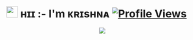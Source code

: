# <img src="https://raw.githubusercontent.com/MartinHeinz/MartinHeinz/master/wave.gif" width="30px"> ʜɪɪ :- I'm ᴋʀɪsʜɴᴀ  [![Profile Views](https://komarev.com/ghpvc/?username=AsmSafone&style=for-the-badge)](https://telegram.me/NO_LOVE_I_HATE_LOVE)

<p align="center">
  <a href="https://telegram.me/Ajanabee_Duniya"><img src="https://user-images.githubusercontent.com/77770753/117139498-f081c400-adc9-11eb-9aaf-f895a54ecc67.gif"></a>
